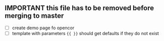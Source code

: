 ## IMPORTANT this file has to be removed before merging to master

- [ ] create demo page fo opencor
- [ ] template with parameters ``{{ }}`` should get defaults if they do not exist
